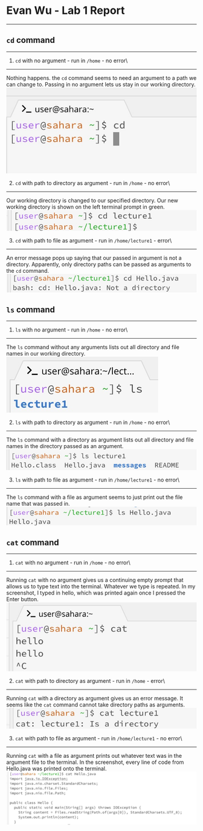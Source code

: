 # Evan Wu - Lab 1 Report
---

## `cd` command
---

1. `cd` with no argument - run in `/home` - no error\
---
   Nothing happens. the `cd` command seems to need an argument to a path we can change to. Passing in no argument lets us stay in our working directory.
![cd1](lab1images/cd1.jpeg)

2. `cd` with path to directory as argument - run in `/home` - no error\
---
   Our working directory is changed to our specified directory. Our new working directory is shown on the left terminal prompt in green.
![cd2](lab1images/cd2.jpeg)

3. `cd` with path to file as argument - run in `/home/lecture1` - error\
---
   An error message pops up saying that our passed in argument is not a directory. Apparently, only directory paths can be passed as arguments
to the `cd` command.
![cd3](lab1images/cd3.jpeg)

## `ls` command
---

1. `ls` with no argument - run in `/home` - no error\
---
   The `ls` command without any arguments lists out all directory and file names in our working directory.
![ls1](lab1images/ls1.jpeg)

2. `ls` with path to directory as argument - run in `/home` - no error\
---
   The `ls` command with a directory as argument lists out all directory and file names in the directory passed as an argument.
![ls2](lab1images/ls2.jpeg)

3. `ls` with path to file as argument - run in `/home/lecture1` - no error\
---
   The `ls` command with a file as argument seems to just print out the file name that was passed in.
![ls3](lab1images/ls3.jpeg)

## `cat` command
---

1. `cat` with no argument - run in `/home` - no error\
---
   Running `cat` with no argument gives us a continuing empty prompt that allows us to type text into the terminal. Whatever we type is repeated. In my screenshot, I typed in hello, which was printed again once I pressed the Enter button.
![cat1](lab1images/cat1.jpeg)

2. `cat` with path to directory as argument - run in `/home` - error\
---
   Running `cat` with a directory as argument gives us an error message. It seems like the `cat` command cannot take directory paths as arguments.
![cat2](lab1images/cat2.jpeg)

3. `cat` with path to file as argument - run in `/home/lecture1` - no error\
---
   Running `cat` with a file as argument prints out whatever text was in the argument file to the terminal. In the screenshot, every line of code from Hello.java was printed onto the terminal.
![cat3](lab1images/cat3.jpeg)
